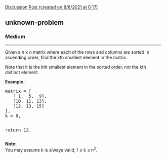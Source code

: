 [Discussion Post (created on 8/6/2021 at 0:17)](https://leetcode.com/problems/kth-smallest-element-in-a-sorted-matrix/discuss/1323267/Python-Bisect)  
<h2>unknown-problem</h2><h3>Medium</h3><hr><div><p>Given a <i>n</i> x <i>n</i> matrix where each of the rows and columns are sorted in ascending order, find the kth smallest element in the matrix.</p>

<p>
Note that it is the kth smallest element in the sorted order, not the kth distinct element.
</p>

<p><b>Example:</b>
</p><pre>matrix = [
   [ 1,  5,  9],
   [10, 11, 13],
   [12, 13, 15]
],
k = 8,

return 13.
</pre>
<p></p>

<p><b>Note: </b><br>
You may assume k is always valid, 1 ≤ k ≤ n<sup>2</sup>.</p></div>
